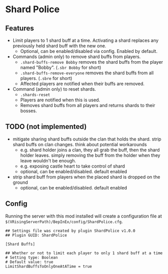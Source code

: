 # Shard Police

## Features

- Limit players to 1 shard buff at a time. Activating a shard replaces any previously held shard buff with the new one.
  - Optional, can be enabled/disabled via config. Enabled by default.
- Commands (admin only) to remove shard buffs from players.
  - `.shard-buffs-remove Bobby` removes the shard buffs from the player named "Bobby". (`.sbr Bobby` for short)
  - `.shard-buffs-remove-everyone` removes the shard buffs from all players. (`.sbre` for short)
  - Affected players are notified when their buffs are removed.
- Command (admin only) to reset shards.
  - `.shards-reset`
  - Players are notified when this is used.
  - Removes shard buffs from all players and returns shards to their bosses.

## TODO (not implemented)

- mitigate sharing shard buffs outside the clan that holds the shard. strip shard buffs on clan changes. think about potential workarounds
  - e.g. shard holder joins a clan, they all grab the buff, then the shard holder leaves. simply removing the buff from the holder when they leave wouldn't be enough.
  - e.g. exposing castle heart to take control of shard
  - optional, can be enabled/disabled. default enabled
- strip shard buff from players when the placed shard is dropped on the ground
  - optional, can be enabled/disabled. default enabled

## Config

Running the server with this mod installed will create a configuration file at `$(VRisingServerPath)/BepInEx/config/ShardPolice.cfg`.

```
## Settings file was created by plugin ShardPolice v1.0.0
## Plugin GUID: ShardPolice

[Shard Buffs]

## Whether or not to limit each player to only 1 shard buff at a time
# Setting type: Boolean
# Default value: true
LimitShardBuffsToOnlyOneAtATime = true

```
